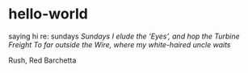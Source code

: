 # hello-world
saying hi
re: sundays
*Sundays I elude the ‘Eyes’, and hop the Turbine Freight
To far outside the Wire, where my white-haired uncle waits*

Rush, Red Barchetta
